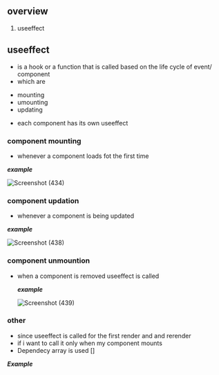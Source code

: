## overview
1. useeffect

## useeffect

- is a hook or a function that is called based on the life cycle of event/ component
- which are 
* mounting 
* umounting 
* updating

- each component has its own useeffect

### component mounting

- whenever a component loads fot the first time

***example***

![Screenshot (434)](https://github.com/ssammueel/ReactClass/assets/124765323/ab00f557-fcd0-4906-8169-3446c904f6c6)

### component updation

- whenever a component is being updated

***example***

![Screenshot (438)](https://github.com/ssammueel/ReactClass/assets/124765323/0cd0ec87-a317-4074-9e65-ba7f2f661de0)

### component unmountion

- when a component is removed useeffect is called

  ***example***

  ![Screenshot (439)](https://github.com/ssammueel/ReactClass/assets/124765323/77d0fad5-9c1d-4d4d-a44d-28161488407f)


### other

- since useeffect is called for the first render and and rerender
- if i want to call it only when my component mounts
- Dependecy array is used []

***Example***

